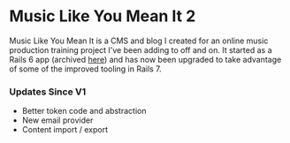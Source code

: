 # Music Like You Mean It 2

Music Like You Mean It is a CMS and blog I created for an online music production training project I've been adding to off and on. It started as a Rails 6 app (archived [here](https://github.com/jhunschejones/Music-Like-You-Mean-It)) and has now been upgraded to take advantage of some of the improved tooling in Rails 7.

### Updates Since V1
* Better token code and abstraction
* New email provider
* Content import / export
